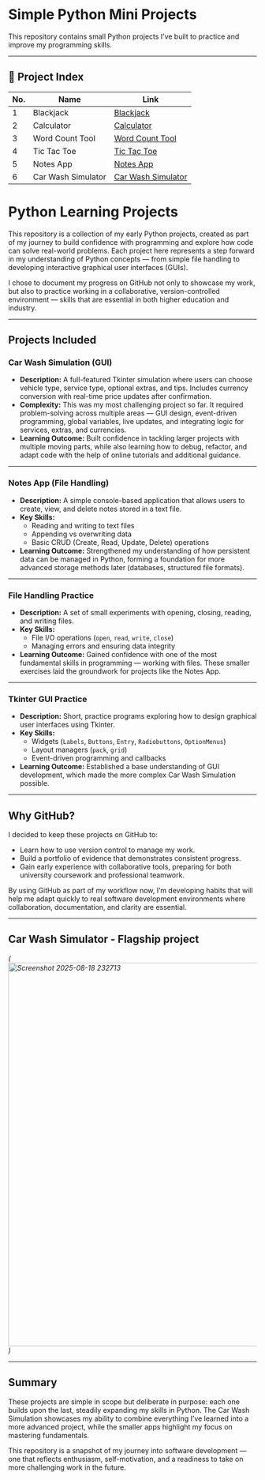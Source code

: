 # Simple Python Mini Projects

This repository contains small Python projects I’ve built to practice and improve my programming skills.

---

## 📂 Project Index

| No. | Name       | Link                                                                 |
|-----|------------|----------------------------------------------------------------------|
| 1   | Blackjack  | [Blackjack](https://github.com/aryan-p5tel/Simple-Python-Mini-Projects/tree/main/Blackjack) |
| 2   | Calculator | [Calculator](https://github.com/aryan-p5tel/Simple-Python-Mini-Projects/tree/main/Calculator) |
| 3   | Word Count Tool | [Word Count Tool](https://github.com/aryan-p5tel/Simple-Python-Mini-Projects/tree/main/Word%20Count%20Tool) |
| 4   | Tic Tac Toe | [Tic Tac Toe](https://github.com/aryan-p5tel/Simple-Python-Mini-Projects/tree/main/Tic%20Tac%20Toe) |
| 5   | Notes App | [Notes App](https://github.com/aryan-p5tel/Simple-Python-Mini-Projects/tree/main/Notes%20App) |
| 6   | Car Wash Simulator | [Car Wash Simulator](https://github.com/aryan-p5tel/Simple-Python-Mini-Projects/tree/main/Car%20Wash%20Price%20Simulation) |

# Python Learning Projects  

This repository is a collection of my early Python projects, created as part of my journey to build confidence with programming and explore how code can solve real-world problems. Each project here represents a step forward in my understanding of Python concepts — from simple file handling to developing interactive graphical user interfaces (GUIs).  

I chose to document my progress on GitHub not only to showcase my work, but also to practice working in a collaborative, version-controlled environment — skills that are essential in both higher education and industry.  

---

##  Projects Included  

###  Car Wash Simulation (GUI)  
- **Description:** A full-featured Tkinter simulation where users can choose vehicle type, service type, optional extras, and tips. Includes currency conversion with real-time price updates after confirmation.  
- **Complexity:** This was my most challenging project so far. It required problem-solving across multiple areas — GUI design, event-driven programming, global variables, live updates, and integrating logic for services, extras, and currencies.  
- **Learning Outcome:** Built confidence in tackling larger projects with multiple moving parts, while also learning how to debug, refactor, and adapt code with the help of online tutorials and additional guidance.  

---

###  Notes App (File Handling)  
- **Description:** A simple console-based application that allows users to create, view, and delete notes stored in a text file.  
- **Key Skills:**  
  - Reading and writing to text files  
  - Appending vs overwriting data  
  - Basic CRUD (Create, Read, Update, Delete) operations  
- **Learning Outcome:** Strengthened my understanding of how persistent data can be managed in Python, forming a foundation for more advanced storage methods later (databases, structured file formats).  

---

###  File Handling Practice  
- **Description:** A set of small experiments with opening, closing, reading, and writing files.  
- **Key Skills:**  
  - File I/O operations (`open`, `read`, `write`, `close`)  
  - Managing errors and ensuring data integrity  
- **Learning Outcome:** Gained confidence with one of the most fundamental skills in programming — working with files. These smaller exercises laid the groundwork for projects like the Notes App.  

---

###  Tkinter GUI Practice  
- **Description:** Short, practice programs exploring how to design graphical user interfaces using Tkinter.  
- **Key Skills:**  
  - Widgets (`Labels`, `Buttons`, `Entry`, `Radiobuttons`, `OptionMenus`)  
  - Layout managers (`pack`, `grid`)  
  - Event-driven programming and callbacks  
- **Learning Outcome:** Established a base understanding of GUI development, which made the more complex Car Wash Simulation possible.  

---

##  Why GitHub?  
I decided to keep these projects on GitHub to:  
- Learn how to use version control to manage my work.  
- Build a portfolio of evidence that demonstrates consistent progress.  
- Gain early experience with collaborative tools, preparing for both university coursework and professional teamwork.  

By using GitHub as part of my workflow now, I’m developing habits that will help me adapt quickly to real software development environments where collaboration, documentation, and clarity are essential.  

---

##  Car Wash Simulator - Flagship project 
*(<img width="742" height="777" alt="Screenshot 2025-08-18 232713" src="https://github.com/user-attachments/assets/3ba9b135-6625-4b6c-ae7d-092a4c8da5ac" />
)*  

---

##  Summary  
These projects are simple in scope but deliberate in purpose: each one builds upon the last, steadily expanding my skills in Python. The Car Wash Simulation showcases my ability to combine everything I’ve learned into a more advanced project, while the smaller apps highlight my focus on mastering fundamentals.  

This repository is a snapshot of my journey into software development — one that reflects enthusiasm, self-motivation, and a readiness to take on more challenging work in the future.  






